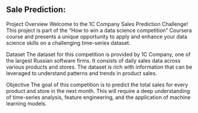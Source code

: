 ## Sale Prediction:

Project Overview
Welcome to the 1C Company Sales Prediction Challenge! This project is part of the “How to win a data science competition” Coursera course and presents a unique opportunity to apply and enhance your data science skills on a challenging time-series dataset.

Dataset
The dataset for this competition is provided by 1C Company, one of the largest Russian software firms. It consists of daily sales data across various products and stores. The dataset is rich with information that can be leveraged to understand patterns and trends in product sales.

Objective
The goal of this competition is to predict the total sales for every product and store in the next month. This will require a deep understanding of time-series analysis, feature engineering, and the application of machine learning models.

